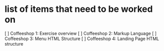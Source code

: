 # list of items that need to be worked on

[ ] Coffeeshop 1: Exercise overview
[ ] Coffeeshop 2: Markup Language
[ ] Coffeeshop 3: Menu HTML Structure
[ ] Coffeeshop 4: Landing Page HTML structure
